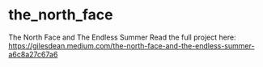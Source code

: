 # the_north_face
The North Face and The Endless Summer
Read the full project here: https://gilesdean.medium.com/the-north-face-and-the-endless-summer-a6c8a27c67a6
